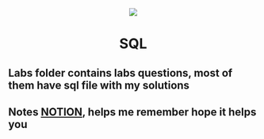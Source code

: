 <div align="center"> <img src="https://storage.subs.noventiq.com/public/images/market_setting/logotype/53583/SQL1.png"/>
 </div>
<div align="center">
  
# SQL
</div>

## Labs folder contains labs questions, most of them have sql file with my solutions
## Notes [NOTION](https://familiar-beard-e6b.notion.site/SQL-3a5404a4291745319090981a52e822a5?pvs=4), helps me remember hope it helps you
